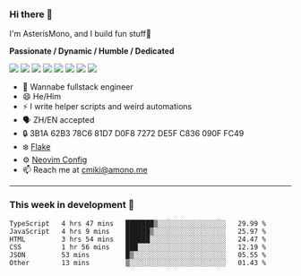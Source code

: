 ### Hi there 👋

I'm AsterisMono, and I build fun stuff🤣

**Passionate / Dynamic / Humble / Dedicated**

![](https://img.shields.io/badge/NeoVim-%2357A143.svg?&style=for-the-badge&logo=neovim&logoColor=white)
![](https://img.shields.io/badge/TypeScript-007ACC?style=for-the-badge&logo=typescript&logoColor=white)
![](https://img.shields.io/badge/React-20232A?style=for-the-badge&logo=react&logoColor=61DAFB)
![](https://img.shields.io/badge/Node.js-339933?style=for-the-badge&logo=nodedotjs&logoColor=white)
![](https://img.shields.io/badge/Python-FFD43B?style=for-the-badge&logo=python&logoColor=blue)
![](https://img.shields.io/badge/Fedora-294172?style=for-the-badge&logo=fedora&logoColor=white)
![](https://img.shields.io/badge/NixOS-5277C3?style=for-the-badge&logo=nixos&logoColor=white)
![](https://img.shields.io/badge/matrix-000000?style=for-the-badge&logo=Matrix&logoColor=white)

- 🌱 Wannabe fullstack engineer
- 😄 He/Him
- ⚡ I write helper scripts and weird automations
- 🗣️ ZH/EN accepted
- 🔒 3B1A 62B3 78C6 81D7 D0F8 7272 DE5F C836 090F FC49
- ❄️ [Flake](https://github.com/AsterisMono/flake)
- ⚙️ [Neovim Config](https://github.com/AsterisMono/nvim-config)
- 📫 Reach me at cmiki@amono.me

------

### This week in development 🚀

<!--START_SECTION:waka-->

```text
TypeScript   4 hrs 47 mins   ███████▒░░░░░░░░░░░░░░░░░   29.99 %
JavaScript   4 hrs 9 mins    ██████▒░░░░░░░░░░░░░░░░░░   25.97 %
HTML         3 hrs 54 mins   ██████░░░░░░░░░░░░░░░░░░░   24.47 %
CSS          1 hr 56 mins    ███░░░░░░░░░░░░░░░░░░░░░░   12.19 %
JSON         53 mins         █▒░░░░░░░░░░░░░░░░░░░░░░░   05.55 %
Other        13 mins         ▒░░░░░░░░░░░░░░░░░░░░░░░░   01.43 %
```

<!--END_SECTION:waka-->
